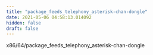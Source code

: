 ```yaml
---
title: "package_feeds_telephony_asterisk-chan-dongle"
date: 2021-05-06 04:58:13.014092
hidden: false
draft: false
---
```


x86/64/package_feeds_telephony_asterisk-chan-dongle


